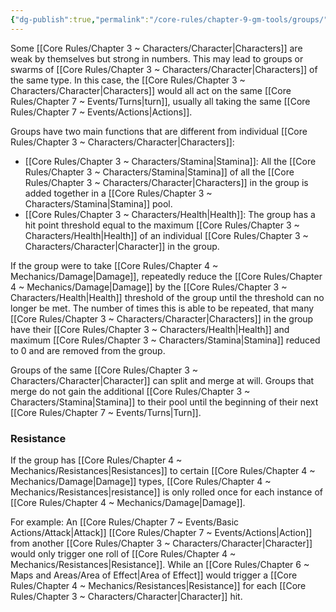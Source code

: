 ```yaml
---
{"dg-publish":true,"permalink":"/core-rules/chapter-9-gm-tools/groups/"}
---
```


Some [[Core Rules/Chapter 3 ~ Characters/Character\|Characters]] are weak by themselves but strong in numbers. This may lead to groups or swarms of [[Core Rules/Chapter 3 ~ Characters/Character\|Characters]] of the same type. In this case, the [[Core Rules/Chapter 3 ~ Characters/Character\|Characters]] would all act on the same [[Core Rules/Chapter 7 ~ Events/Turns\|turn]], usually all taking the same [[Core Rules/Chapter 7 ~ Events/Actions\|Actions]].

Groups have two main functions that are different from individual [[Core Rules/Chapter 3 ~ Characters/Character\|Characters]]:
- [[Core Rules/Chapter 3 ~ Characters/Stamina\|Stamina]]: All the [[Core Rules/Chapter 3 ~ Characters/Stamina\|Stamina]] of all the [[Core Rules/Chapter 3 ~ Characters/Character\|Characters]] in the group is added together in a [[Core Rules/Chapter 3 ~ Characters/Stamina\|Stamina]] pool.
- [[Core Rules/Chapter 3 ~ Characters/Health\|Health]]: The group has a hit point threshold equal to the maximum [[Core Rules/Chapter 3 ~ Characters/Health\|Health]] of an individual [[Core Rules/Chapter 3 ~ Characters/Character\|Character]] in the group.

If the group were to take [[Core Rules/Chapter 4 ~ Mechanics/Damage\|Damage]], repeatedly reduce the [[Core Rules/Chapter 4 ~ Mechanics/Damage\|Damage]] by the [[Core Rules/Chapter 3 ~ Characters/Health\|Health]] threshold of the group until the threshold can no longer be met. The number of times this is able to be repeated, that many [[Core Rules/Chapter 3 ~ Characters/Character\|Characters]] in the group have their [[Core Rules/Chapter 3 ~ Characters/Health\|Health]] and maximum [[Core Rules/Chapter 3 ~ Characters/Stamina\|Stamina]] reduced to 0 and are removed from the group.

Groups of the same [[Core Rules/Chapter 3 ~ Characters/Character\|Character]] can split and merge at will. Groups that merge do not gain the additional [[Core Rules/Chapter 3 ~ Characters/Stamina\|Stamina]] to their pool until the beginning of their next [[Core Rules/Chapter 7 ~ Events/Turns\|Turn]].
### Resistance
If the group has [[Core Rules/Chapter 4 ~ Mechanics/Resistances\|Resistances]] to certain [[Core Rules/Chapter 4 ~ Mechanics/Damage\|Damage]] types, [[Core Rules/Chapter 4 ~ Mechanics/Resistances\|resistance]] is only rolled once for each instance of [[Core Rules/Chapter 4 ~ Mechanics/Damage\|Damage]].

For example: An [[Core Rules/Chapter 7 ~ Events/Basic Actions/Attack\|Attack]] [[Core Rules/Chapter 7 ~ Events/Actions\|Action]] from another [[Core Rules/Chapter 3 ~ Characters/Character\|Character]] would only trigger one roll of [[Core Rules/Chapter 4 ~ Mechanics/Resistances\|Resistance]]. While an [[Core Rules/Chapter 6 ~ Maps and Areas/Area of Effect\|Area of Effect]] would trigger a [[Core Rules/Chapter 4 ~ Mechanics/Resistances\|Resistance]] for each [[Core Rules/Chapter 3 ~ Characters/Character\|Character]] hit.